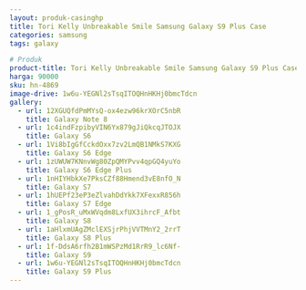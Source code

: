 ```yaml
---
layout: produk-casinghp
title: Tori Kelly Unbreakable Smile Samsung Galaxy S9 Plus Case
categories: samsung
tags: galaxy

# Produk
product-title: Tori Kelly Unbreakable Smile Samsung Galaxy S9 Plus Case
harga: 90000
sku: hn-4869
image-drive: 1w6u-YEGNl2sTsqITOQHnHKHj0bmcTdcn
gallery:
  - url: 12XGUQfdPmMYsQ-ox4ezw96krXOrC5nbR
    title: Galaxy Note 8
  - url: 1c4indFzpibyVIN6Yx879gJiQkcqJTOJX
    title: Galaxy S6
  - url: 1Vi8bIgGfCckdOxx7zv2LmQB1NMkS7KXG
    title: Galaxy S6 Edge
  - url: 1zUWUW7KNnvWg80ZpQMYPvv4qpGQ4yuYo
    title: Galaxy S6 Edge Plus
  - url: 1nHIYHbkXe7PksCZf88Hmend3vE8nfO_N
    title: Galaxy S7
  - url: 1hUEPf23eP3eZlvahDdYkk7XFexxR856h
    title: Galaxy S7 Edge
  - url: 1_gPosR_uMxWVqdm8LxfUX3ihrcF_Afbt
    title: Galaxy S8
  - url: 1aHlxmUAgZMclEXSjrPhjVVTMnY2_2rrT
    title: Galaxy S8 Plus
  - url: 1f-DdsA6rfh2B1mWSPzMd1RrR9_lc6Nf-
    title: Galaxy S9
  - url: 1w6u-YEGNl2sTsqITOQHnHKHj0bmcTdcn
    title: Galaxy S9 Plus
---
```

